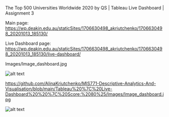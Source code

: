   
The Top 500 Universities Worldwide 2020 by QS | Tableau Live Dashboard | Assignment 3

Main page: https://wp.deakin.edu.au/staticSites/1706630498_akriutchenko/1706630498_20201013_185130/

Live Dashboard page: https://wp.deakin.edu.au/staticSites/1706630498_akriutchenko/1706630498_20201013_185130/live-dashboard/

Images/Image_dashboard.jpg


![alt text](https://github.com/[AlinaKriutchenko]/[MIS771-Descriptive-Analytics-And-Visualisation]/blob/Image_dashboard..jpg?raw=true)

https://github.com/AlinaKriutchenko/MIS771-Descriptive-Analytics-And-Visualisation/blob/main/Tableau%20%7C%20Live-Dashboard%20%20%7C%20Score:%2080%25/Images/Image_dashboard.jpg


![alt text](http://url/to/img.png)
